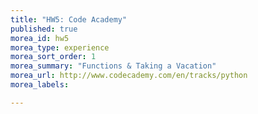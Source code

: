 ```yaml
---
title: "HW5: Code Academy"
published: true
morea_id: hw5
morea_type: experience
morea_sort_order: 1
morea_summary: "Functions & Taking a Vacation"
morea_url: http://www.codecademy.com/en/tracks/python
morea_labels:

---
```

<!--## Code Academy Sign Up

Throughout the semester we will be exploring new concepts through Code Academy.
Visit [codecademy.com](http://www.codecademy.com/en/tracks/python) and create an account. Then go to view my profile. Post this URL to moodle to submit your assignment.

*Make sure you have completed **both** the Python Syntax & Tip Calculator exercises before the due date.*-->